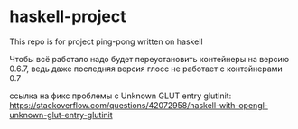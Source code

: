 # haskell-project
This repo is for project ping-pong written on haskell

Чтобы всё работало надо будет переустановить контейнеры на версию 0.6.7, ведь даже последняя версия глосс не работает с контэйнерами 0.7

ссылка на фикс проблемы с Unknown GLUT entry glutInit: https://stackoverflow.com/questions/42072958/haskell-with-opengl-unknown-glut-entry-glutinit
